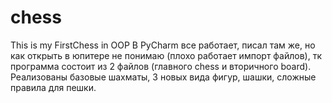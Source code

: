 # chess
This is my FirstChess in OOP
В PyCharm все работает, писал там же, но как открыть в юпитере не понимаю (плохо работает импорт файлов), тк программа состоит из 2 файлов (главного chess и вторичного board). Реализованы базовые шахматы,  3 новых вида фигур, шашки, сложные правила для пешки. 
